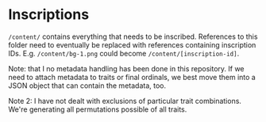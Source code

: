 # Inscriptions

`/content/` contains everything that needs to be inscribed. References to this folder need to eventually be replaced with references containing inscription IDs. E.g. `/content/bg-1.png` could become `/content/[inscription-id]`.

Note: that I no metadata handling has been done in this repository. If we need to attach metadata to traits or final ordinals, we best move them into a JSON object that can contain the metadata, too. 

Note 2: I have not dealt with exclusions of particular trait combinations. We're generating all permutations possible of all traits. 
